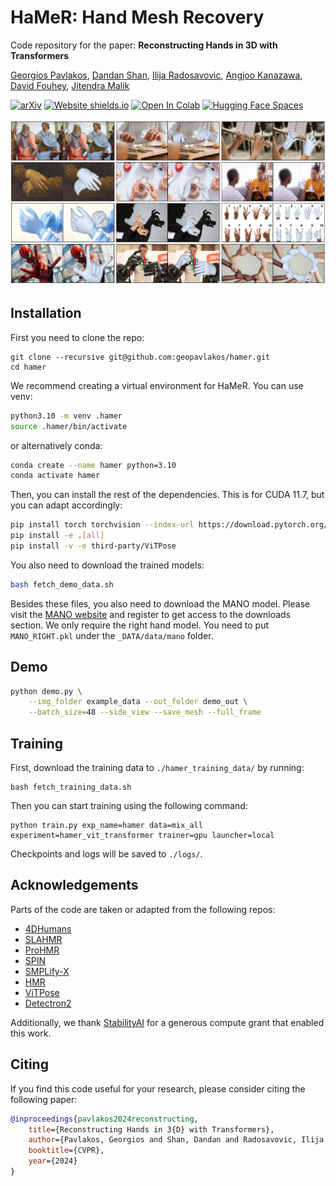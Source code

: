 # HaMeR: Hand Mesh Recovery
Code repository for the paper:
**Reconstructing Hands in 3D with Transformers**

[Georgios Pavlakos](https://geopavlakos.github.io/), [Dandan Shan](https://ddshan.github.io/), [Ilija Radosavovic](https://people.eecs.berkeley.edu/~ilija/), [Angjoo Kanazawa](https://people.eecs.berkeley.edu/~kanazawa/), [David Fouhey](https://cs.nyu.edu/~fouhey/), [Jitendra Malik](http://people.eecs.berkeley.edu/~malik/)

[![arXiv](https://img.shields.io/badge/arXiv-2312.05251-00ff00.svg)](https://arxiv.org/pdf/2312.05251.pdf)  [![Website shields.io](https://img.shields.io/website-up-down-green-red/http/shields.io.svg)](https://geopavlakos.github.io/hamer/)     [![Open In Colab](https://colab.research.google.com/assets/colab-badge.svg)](https://colab.research.google.com/drive/1rQbQzegFWGVOm1n1d-S6koOWDo7F2ucu?usp=sharing)  [![Hugging Face Spaces](https://img.shields.io/badge/%F0%9F%A4%97%20Hugging%20Face-Spaces-blue)](https://huggingface.co/spaces/geopavlakos/HaMeR)

![teaser](assets/teaser.jpg)

## Installation
First you need to clone the repo:
```
git clone --recursive git@github.com:geopavlakos/hamer.git
cd hamer
```

We recommend creating a virtual environment for HaMeR. You can use venv:
```bash
python3.10 -m venv .hamer
source .hamer/bin/activate
```

or alternatively conda:
```bash
conda create --name hamer python=3.10
conda activate hamer
```

Then, you can install the rest of the dependencies. This is for CUDA 11.7, but you can adapt accordingly:
```bash
pip install torch torchvision --index-url https://download.pytorch.org/whl/cu117
pip install -e .[all]
pip install -v -e third-party/ViTPose
```

You also need to download the trained models:
```bash
bash fetch_demo_data.sh
```

Besides these files, you also need to download the MANO model. Please visit the [MANO website](https://mano.is.tue.mpg.de) and register to get access to the downloads section.  We only require the right hand model. You need to put `MANO_RIGHT.pkl` under the `_DATA/data/mano` folder.

## Demo
```bash
python demo.py \
    --img_folder example_data --out_folder demo_out \
    --batch_size=48 --side_view --save_mesh --full_frame
```

## Training
First, download the training data to `./hamer_training_data/` by running:
```
bash fetch_training_data.sh
```

Then you can start training using the following command:
```
python train.py exp_name=hamer data=mix_all experiment=hamer_vit_transformer trainer=gpu launcher=local
```
Checkpoints and logs will be saved to `./logs/`.

## Acknowledgements
Parts of the code are taken or adapted from the following repos:
- [4DHumans](https://github.com/shubham-goel/4D-Humans)
- [SLAHMR](https://github.com/vye16/slahmr)
- [ProHMR](https://github.com/nkolot/ProHMR)
- [SPIN](https://github.com/nkolot/SPIN)
- [SMPLify-X](https://github.com/vchoutas/smplify-x)
- [HMR](https://github.com/akanazawa/hmr)
- [ViTPose](https://github.com/ViTAE-Transformer/ViTPose)
- [Detectron2](https://github.com/facebookresearch/detectron2)

Additionally, we thank [StabilityAI](https://stability.ai/) for a generous compute grant that enabled this work.

## Citing
If you find this code useful for your research, please consider citing the following paper:

```bibtex
@inproceedings{pavlakos2024reconstructing,
    title={Reconstructing Hands in 3{D} with Transformers},
    author={Pavlakos, Georgios and Shan, Dandan and Radosavovic, Ilija and Kanazawa, Angjoo and Fouhey, David and Malik, Jitendra},
    booktitle={CVPR},
    year={2024}
}
```
